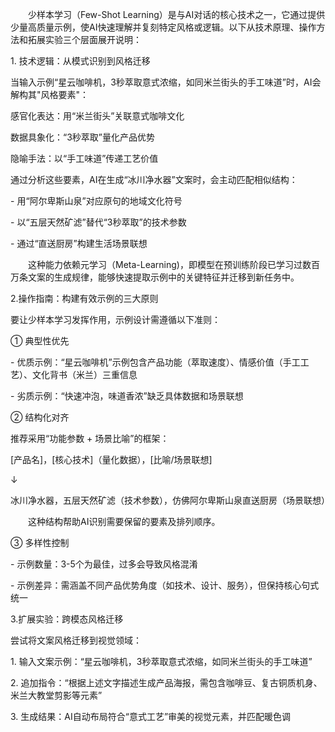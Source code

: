 <p style="text-indent:2em">少样本学习（Few-Shot Learning）是与AI对话的核心技术之一，它通过提供少量高质量示例，使AI快速理解并复刻特定风格或逻辑。以下从技术原理、操作方法和拓展实验三个层面展开说明：
<p>
1. 技术逻辑：从模式识别到风格迁移
<p>
当输入示例“星云咖啡机，3秒萃取意式浓缩，如同米兰街头的手工味道”时，AI会解构其"风格要素"：
<p>
 感官化表达：用“米兰街头”关联意式咖啡文化
 <p>
  数据具象化：“3秒萃取”量化产品优势
  <p>
隐喻手法：以“手工味道”传递工艺价值
<p>
通过分析这些要素，AI在生成“冰川净水器”文案时，会主动匹配相似结构：
<p>
    - 用“阿尔卑斯山泉”对应原句的地域文化符号
      <p>
    - 以“五层天然矿滤”替代“3秒萃取”的技术参数
      <p>
    - 通过“直送厨房”构建生活场景联想
<p>
<p style="text-indent:2em">这种能力依赖元学习（Meta-Learning)，即模型在预训练阶段已学习过数百万条文案的生成规律，能够快速提取示例中的关键特征并迁移到新任务中。


</p>

<p>
2.操作指南：构建有效示例的三大原则
<p>
要让少样本学习发挥作用，示例设计需遵循以下准则：
<p>
① 典型性优先
<p>
- ​优质示例：“星云咖啡机”示例包含产品功能（萃取速度）、情感价值（手工工艺）、文化背书​（米兰）三重信息
<p>
- ​劣质示例：“快速冲泡，味道香浓”缺乏具体数据和场景联想
<p>
② 结构化对齐  
<p>
推荐采用“功能参数 + 场景比喻”的框架：
<p>
[产品名]，[核心技术]（量化数据），[比喻/场景联想]  
<p>
↓  
<p>
冰川净水器，五层天然矿滤（技术参数），仿佛阿尔卑斯山泉直送厨房（场景联想）  
<p>
<p style="text-indent:2em">这种结构帮助AI识别需要保留的要素及排列顺序。
<p>
③ 多样性控制
<p>
- 示例数量：3-5个为最佳，过多会导致风格混淆
  <p>
- 示例差异：需涵盖不同产品优势角度（如技术、设计、服务），但保持核心句式统一
</p>

<p>
3.扩展实验：跨模态风格迁移
<p>
尝试将文案风格迁移到视觉领域：
<p>
1. 输入文案示例：“星云咖啡机，3秒萃取意式浓缩，如同米兰街头的手工味道”
   <p>
2. 追加指令：“根据上述文字描述生成产品海报，需包含咖啡豆、复古铜质机身、米兰大教堂剪影等元素”
   <p>
3. 生成结果：AI自动布局符合“意式工艺”审美的视觉元素，并匹配暖色调
   </p>

